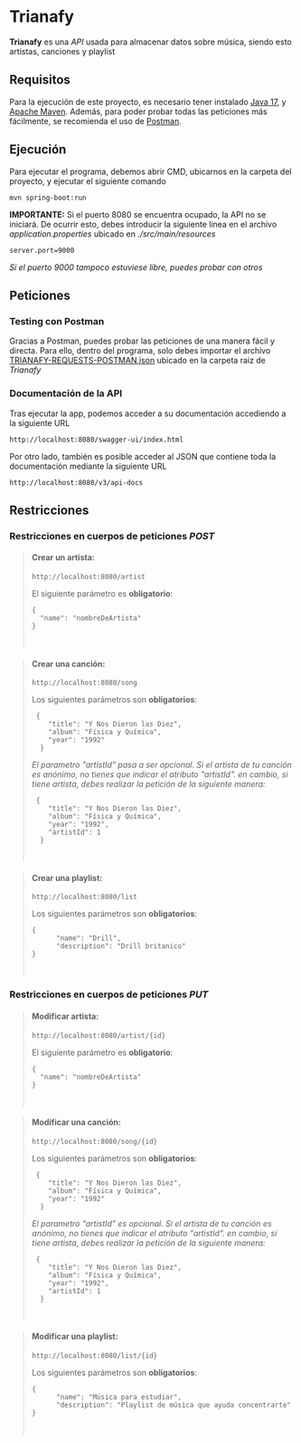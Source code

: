 # Trianafy
**Trianafy** es una *API* usada para almacenar datos sobre música, siendo esto artistas, canciones y playlist

## Requisitos
Para la ejecución de este proyecto, es necesario tener instalado [Java 17](https://www.oracle.com/java/technologies/javase/jdk17-archive-downloads.html), y [Apache Maven](https://maven.apache.org/download.cgi).
Además, para poder probar todas las peticiones más fácilmente, se recomienda el uso de [Postman](https://www.postman.com).

## Ejecución 
Para ejecutar el programa, debemos abrir CMD, ubicarnos en la carpeta del proyecto, y ejecutar el siguiente comando

    mvn spring-boot:run
**IMPORTANTE:**
Si el puerto 8080 se encuentra ocupado, la API no se iniciará. De ocurrir esto, debes introducir la siguiente linea en el archivo *application.properties* ubicado en *./src/main/resources*

	server.port=9000
*Si el puerto 9000 tampoco estuviese libre, puedes probar con otros*
## Peticiones

### Testing con Postman
Gracias a Postman, puedes probar las peticiones de una manera fácil y directa. Para ello, dentro del programa, solo debes importar el archivo [TRIANAFY-REQUESTS-POSTMAN.json](https://github.com/TrayZNix/trianafy/blob/main/TRIANAFY-REQUESTS-POSTMAN.json) ubicado en la carpeta raiz de *Trianafy*

### Documentación de la API
Tras ejecutar la app, podemos acceder a su documentación accediendo a la siguiente URL

    http://localhost:8080/swagger-ui/index.html

Por otro lado, también es posible acceder al JSON que contiene toda la documentación mediante la siguiente URL

    http://localhost:8080/v3/api-docs

## Restricciones

### Restricciones en cuerpos de peticiones *POST* 

> #### Crear un artista: 	
> `http://localhost:8080/artist` 
> 
> El siguiente parámetro es **obligatorio**:
> 
>     {
> 	    "name": "nombreDeArtista"
>     }
>   ⠀
 
>#### Crear una canción:
>`http://localhost:8080/song`	
>
>Los siguientes parámetros son **obligatorios**:
>
>	   {
>		  "title": "Y Nos Dieron las Diez",
>		  "album": "Física y Química",
>		  "year": "1992"
>		}
>*El parametro "artistId" pasa a ser opcional. Si el artista de tu canción es anónimo, no tienes que indicar el atributo "artistId".  en cambio, si tiene artista, debes realizar la petición de la siguiente manera:*
>
>	   {
>		  "title": "Y Nos Dieron las Diez",
>		  "album": "Física y Química",
>		  "year": "1992",
>		  "artistId": 1
>		}
>⠀

> #### Crear una playlist: 	
> `http://localhost:8080/list` 
> 
> Los siguientes parámetros son **obligatorios**:
> 
>     {
> 	    	"name": "Drill",
>			"description": "Drill britanico"
>     }
>   ⠀

### Restricciones en cuerpos de peticiones *PUT*

> #### Modificar artista: 
> 	`http://localhost:8080/artist/{id}` 
> 
> El siguiente parámetro es **obligatorio**:
> 
>     {
> 	    "name": "nombreDeArtista"
>     }
>   ⠀

>#### Modificar una canción:
>`http://localhost:8080/song/{id}`	
>
>Los siguientes parámetros son **obligatorios**:
>
>	   {
>		  "title": "Y Nos Dieron las Diez",
>		  "album": "Física y Química",
>		  "year": "1992"
>		}
>*El parametro "artistId" es opcional. Si el artista de tu canción es anónimo, no tienes que indicar el atributo "artistId".  en cambio, si tiene artista, debes realizar la petición de la siguiente manera:*
>
>	   {
>		  "title": "Y Nos Dieron las Diez",
>		  "album": "Física y Química",
>		  "year": "1992",
>		  "artistId": 1
>		}
>⠀

> #### Modificar una playlist: 	
> `http://localhost:8080/list/{id}` 
> 
> Los siguientes parámetros son **obligatorios**:
> 
>     {
> 	    	"name": "Música para estudiar",
>			"description": "Playlist de música que ayuda concentrarte"
>     }
>   ⠀







